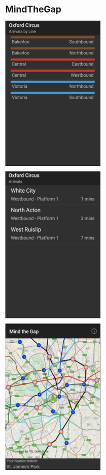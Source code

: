 # MindTheGap


![alternativetext](imgs/1.png)<br />  
 
![alternativetext](imgs/2.png)<br />  

![alternativetext](imgs/3.png)
